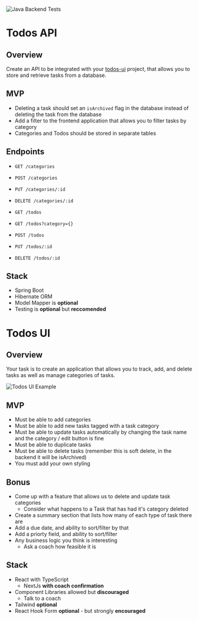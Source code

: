 ![Java Backend Tests](https://github.com/James-Nemeth/ToDo-App/actions/workflows/ci.yml/badge.svg)

# Todos API

## Overview

Create an API to be integrated with your [todos-ui](../todos-ui/) project, that allows you to store and retrieve tasks from a database.

## MVP

- Deleting a task should set an `isArchived` flag in the database instead of deleting the task from the database
- Add a filter to the frontend application that allows you to filter tasks by category
- Categories and Todos should be stored in separate tables

## Endpoints

- `GET /categories`
- `POST /categories`
- `PUT /categories/:id`
- `DELETE /categories/:id`

- `GET /todos`
- `GET /todos?category={}`
- `POST /todos`
- `PUT /todos/:id`
- `DELETE /todos/:id`

## Stack

- Spring Boot
- Hibernate ORM
- Model Mapper is **optional**
- Testing is **optional** but **reccomended**

# Todos UI

## Overview

Your task is to create an application that allows you to track, add, and delete tasks as well as manage categories of tasks.

![Todos UI Example](assets/todos_app.PNG)

## MVP

- Must be able to add categories
- Must be able to add new tasks tagged with a task category
- Must be able to update tasks automatically by changing the task name and the category / edit button is fine
- Must be able to duplicate tasks
- Must be able to delete tasks (remember this is soft delete, in the backend it will be isArchived)
- You must add your own styling

## Bonus

- Come up with a feature that allows us to delete and update task categories
  - Consider what happens to a Task that has had it's category deleted
- Create a summary section that lists how many of each type of task there are
- Add a due date, and ability to sort/filter by that
- Add a priorty field, and ability to sort/filter
- Any business logic you think is interesting
  - Ask a coach how feasible it is

## Stack

- React with TypeScript
  - NextJs **with coach confirmation**
- Component Libraries allowed but **discouraged**
  - Talk to a coach
- Tailwind **optional**
- React Hook Form **optional** - but strongly **encouraged**
